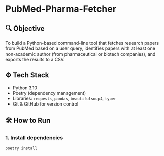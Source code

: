 # PubMed-Pharma-Fetcher

## 🔍 Objective
To build a Python-based command-line tool that fetches research papers from PubMed based on a user query, identifies papers with at least one non-academic author (from pharmaceutical or biotech companies), and exports the results to a CSV.

## ⚙️ Tech Stack
- Python 3.10
- Poetry (dependency management)
- Libraries: `requests`, `pandas`, `beautifulsoup4`, `typer`
- Git & GitHub for version control

## 🛠 How to Run

### 1. Install dependencies
```bash
poetry install
